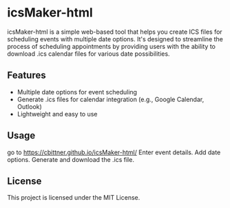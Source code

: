 # icsMaker-html

icsMaker-html is a simple web-based tool that helps you create ICS files for scheduling events with multiple date options. It's designed to streamline the process of scheduling appointments by providing users with the ability to download .ics calendar files for various date possibilities.

## Features
- Multiple date options for event scheduling
- Generate .ics files for calendar integration (e.g., Google Calendar, Outlook)
- Lightweight and easy to use

## Usage
go to https://cbittner.github.io/icsMaker-html/
    Enter event details.
    Add date options.
    Generate and download the .ics file.

## License
This project is licensed under the MIT License.
